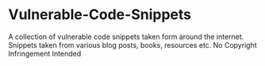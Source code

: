 # Vulnerable-Code-Snippets

A collection of vulnerable code snippets taken form around the internet. Snippets taken from various blog posts, books, resources etc. No Copyright Infringement Intended

